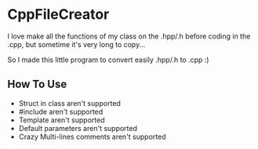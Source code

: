 CppFileCreator
==============

I love make all the functions of my class on the .hpp/.h before coding in the .cpp, but sometime it's very long to copy...

So I made this little program to convert easily .hpp/.h to .cpp :)



How To Use
----------

- Struct in class aren't supported
- #include aren't supported
- Template aren't supported
- Default parameters aren't supported
- Crazy Multi-lines comments aren't supported

